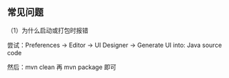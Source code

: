 ## 常见问题 

（1）为什么启动或打包时报错

尝试：Preferences -> Editor -> UI Designer -> Generate UI into: Java source code

然后：mvn clean 再 mvn package 即可 